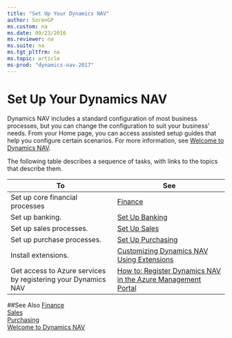 ```yaml
---
title: "Set Up Your Dynamics NAV"
author: SorenGP
ms.custom: na
ms.date: 09/23/2016
ms.reviewer: na
ms.suite: na
ms.tgt_pltfrm: na
ms.topic: article
ms-prod: "dynamics-nav-2017"
---
```


# Set Up Your Dynamics NAV
Dynamics NAV includes a standard configuration of most business processes, but you can change the configuration to suit your business' needs.
From your Home page, you can access assisted setup guides that help you configure certain scenarios. For more information, see [Welcome to Dynamics NAV](across-get-started.md).  

The following table describes a sequence of tasks, with links to the topics that describe them.

| To                                                                  | See                      |
|---------------------------------------------------------------------|--------------------------|
|Set up core financial processes|[Finance](finance-setup-setup-finance-setup.md)|
|Set up banking.|[Set Up Banking](bank-setup-banking.md)|
|Set up sales processes.|[Set Up Sales](sales-setup-sales.md)|
|Set up purchase processes.|[Set Up Purchasing](purchasing-setup-purchasing.md)|
|Install extensions.|[Customizing Dynamics NAV Using Extensions](ui-extensions.md)|
|Get access to Azure services by registering your Dynamics NAV|[How to: Register Dynamics NAV in the Azure Management Portal](ui-how-register-dynamics-nav-azure.md)|

##See Also
[Finance](finance-setup.md)  
[Sales](sales-manage-sales.md)  
[Purchasing](purchasing-manage-purchasing.md)  
[Welcome to Dynamics NAV](across-get-started.md)  

